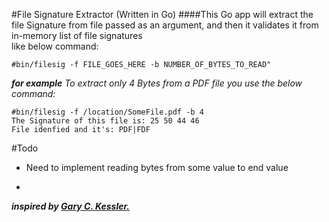#File Signature Extractor (Written in Go)
####This Go app will extract the file Signature from file passed as an argument, and then it validates it from in-memory list of file signatures  
like below command:
```
#bin/filesig -f FILE_GOES_HERE -b NUMBER_OF_BYTES_TO_READ"
```
***for example***
*To extract only 4 Bytes from a PDF file you use the below command:*

```
#bin/filesig -f /location/SomeFile.pdf -b 4
The Signature of this file is: 25 50 44 46
File idenfied and it's: PDF|FDF
```


#Todo

* Need to implement reading bytes from some value to end value
-

***inspired by [Gary C. Kessler.](http://www.garykessler.net/library/file_sigs.html)***
